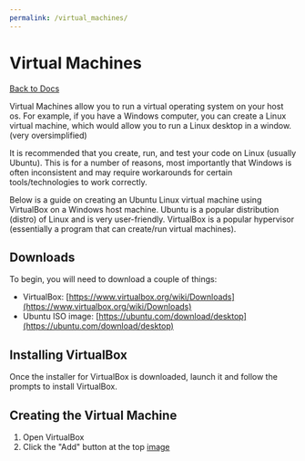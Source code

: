 ```yaml
---
permalink: /virtual_machines/
---
```


# Virtual Machines

[Back to Docs](/docs/)

Virtual Machines allow you to run a virtual operating system on your host os. For example, if you have a Windows computer, you can create a Linux virtual machine, which would allow you to run a Linux desktop in a window. (very oversimplified)

It is recommended that you create, run, and test your code on Linux (usually Ubuntu). This is for a number of reasons, most importantly that Windows is often inconsistent and may require workarounds for certain tools/technologies to work correctly.

Below is a guide on creating an Ubuntu Linux virtual machine using VirtualBox on a Windows host machine. Ubuntu is a popular distribution (distro) of Linux and is very user-friendly. VirtualBox is a popular hypervisor (essentially a program that can create/run virtual machines).

## Downloads

To begin, you will need to download a couple of things:

- VirtualBox: [https://www.virtualbox.org/wiki/Downloads](https://www.virtualbox.org/wiki/Downloads)
- Ubuntu ISO image: [https://ubuntu.com/download/desktop](https://ubuntu.com/download/desktop)

## Installing VirtualBox

Once the installer for VirtualBox is downloaded, launch it and follow the prompts to install VirtualBox.

## Creating the Virtual Machine

1. Open VirtualBox
2. Click the "Add" button at the top
[image]()